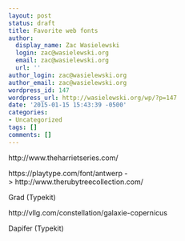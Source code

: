 ```yaml
---
layout: post
status: draft
title: Favorite web fonts
author:
  display_name: Zac Wasielewski
  login: zac@wasielewski.org
  email: zac@wasielewski.org
  url: ''
author_login: zac@wasielewski.org
author_email: zac@wasielewski.org
wordpress_id: 147
wordpress_url: http://wasielewski.org/wp/?p=147
date: '2015-01-15 15:43:39 -0500'
categories:
- Uncategorized
tags: []
comments: []
---
```

<p>http:&#47;&#47;www.theharrietseries.com&#47;</p>
<p>https:&#47;&#47;playtype.com&#47;font&#47;antwerp ->&nbsp;http:&#47;&#47;www.therubytreecollection.com&#47;</p>
<p>Grad (Typekit)</p>
<p>http:&#47;&#47;vllg.com&#47;constellation&#47;galaxie-copernicus</p>
<p>Dapifer (Typekit)</p>
